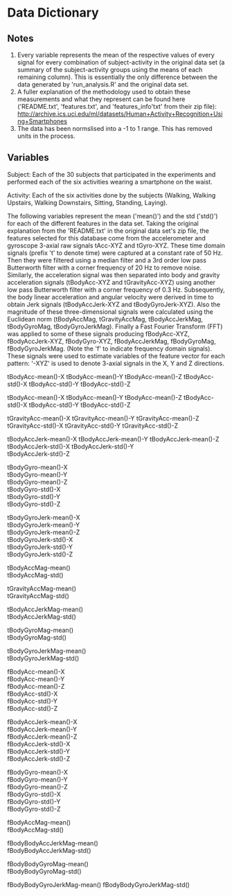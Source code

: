 # Data Dictionary

## Notes

1. Every variable represents the mean of the respective values of every signal for every combination of subject-activity in the original data set (a summary of the subject-activity groups using the means of each remaining column). This is essentially the only difference between the data generated by 'run_analysis.R' and the original data set.
2. A fuller explanation of the methodology used to obtain these measurements and what they represent can be found here ('README.txt', 'features.txt', and 'features_info'txt' from their zip file): http://archive.ics.uci.edu/ml/datasets/Human+Activity+Recognition+Using+Smartphones
3. The data has been normslised into a -1 to 1 range. This has removed units in the process. 


## Variables

Subject: Each of the 30 subjects that participated in the experiments and performed each of the six activities wearing a smartphone on the waist.

Activity: Each of the six activities done by the subjects (Walking, Walking Upstairs, Walking Downstairs, Sitting, Standing, Laying).

The following variables represent the mean ('mean()') and the std ('std()') for each of the different features in the data set. Taking the original explanation from the 'README.txt' in the original data set's zip file, the features selected for this database come from the accelerometer and gyroscope 3-axial raw signals tAcc-XYZ and tGyro-XYZ. These time domain signals (prefix 't' to denote time) were captured at a constant rate of 50 Hz. Then they were filtered using a median filter and a 3rd order low pass Butterworth filter with a corner frequency of 20 Hz to remove noise. Similarly, the acceleration signal was then separated into body and gravity acceleration signals (tBodyAcc-XYZ and tGravityAcc-XYZ) using another low pass Butterworth filter with a corner frequency of 0.3 Hz. Subsequently, the body linear acceleration and angular velocity were derived in time to obtain Jerk signals (tBodyAccJerk-XYZ and tBodyGyroJerk-XYZ). Also the magnitude of these three-dimensional signals were calculated using the Euclidean norm (tBodyAccMag, tGravityAccMag, tBodyAccJerkMag, tBodyGyroMag, tBodyGyroJerkMag). Finally a Fast Fourier Transform (FFT) was applied to some of these signals producing fBodyAcc-XYZ, fBodyAccJerk-XYZ, fBodyGyro-XYZ, fBodyAccJerkMag, fBodyGyroMag, fBodyGyroJerkMag. (Note the 'f' to indicate frequency domain signals). These signals were used to estimate variables of the feature vector for each pattern:  '-XYZ' is used to denote 3-axial signals in the X, Y and Z directions.


tBodyAcc-mean()-X
tBodyAcc-mean()-Y
tBodyAcc-mean()-Z
tBodyAcc-std()-X
tBodyAcc-std()-Y
tBodyAcc-std()-Z



tBodyAcc-mean()-X
tBodyAcc-mean()-Y
tBodyAcc-mean()-Z
tBodyAcc-std()-X
tBodyAcc-std()-Y
tBodyAcc-std()-Z

tGravityAcc-mean()-X
tGravityAcc-mean()-Y
tGravityAcc-mean()-Z
tGravityAcc-std()-X
tGravityAcc-std()-Y
tGravityAcc-std()-Z

tBodyAccJerk-mean()-X
tBodyAccJerk-mean()-Y
tBodyAccJerk-mean()-Z
tBodyAccJerk-std()-X
tBodyAccJerk-std()-Y        
tBodyAccJerk-std()-Z      

tBodyGyro-mean()-X          
tBodyGyro-mean()-Y          
tBodyGyro-mean()-Z         
tBodyGyro-std()-X          
tBodyGyro-std()-Y           
tBodyGyro-std()-Z          

tBodyGyroJerk-mean()-X      
tBodyGyroJerk-mean()-Y      
tBodyGyroJerk-mean()-Z     
tBodyGyroJerk-std()-X       
tBodyGyroJerk-std()-Y       
tBodyGyroJerk-std()-Z      

tBodyAccMag-mean()          
tBodyAccMag-std()           

tGravityAccMag-mean()      
tGravityAccMag-std()        

tBodyAccJerkMag-mean()      
tBodyAccJerkMag-std()      

tBodyGyroMag-mean()         
tBodyGyroMag-std()          

tBodyGyroJerkMag-mean()    
tBodyGyroJerkMag-std()      

fBodyAcc-mean()-X           
fBodyAcc-mean()-Y          
fBodyAcc-mean()-Z           
fBodyAcc-std()-X            
fBodyAcc-std()-Y           
fBodyAcc-std()-Z            

fBodyAccJerk-mean()-X       
fBodyAccJerk-mean()-Y      
fBodyAccJerk-mean()-Z       
fBodyAccJerk-std()-X        
fBodyAccJerk-std()-Y      
fBodyAccJerk-std()-Z        

fBodyGyro-mean()-X          
fBodyGyro-mean()-Y        
fBodyGyro-mean()-Z          
fBodyGyro-std()-X           
fBodyGyro-std()-Y          
fBodyGyro-std()-Z          

fBodyAccMag-mean()          
fBodyAccMag-std()         

fBodyBodyAccJerkMag-mean()  
fBodyBodyAccJerkMag-std()   

fBodyBodyGyroMag-mean()    
fBodyBodyGyroMag-std()      

fBodyBodyGyroJerkMag-mean() 
fBodyBodyGyroJerkMag-std()
